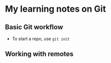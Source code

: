 # My learning notes on Git

## Basic Git workflow

- To start a repo, use `git init`

## Working with remotes
